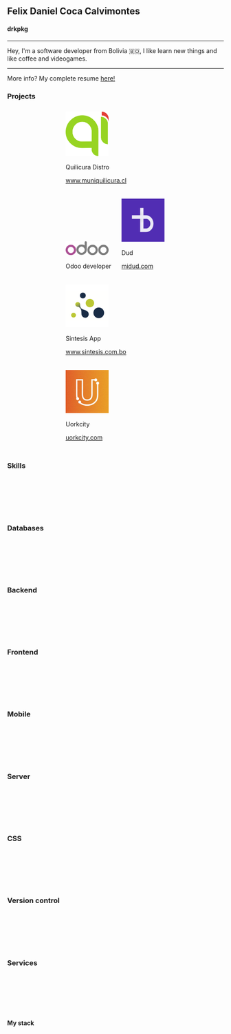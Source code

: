 <link rel="stylesheet" href="https://cdn.jsdelivr.net/gh/devicons/devicon@v2.12.0/devicon.min.css">

## Felix Daniel Coca Calvimontes
#### drkpkg

---

Hey, I'm a software developer from Bolivia 🇧🇴, I like learn new things and like coffee and videogames.

---

More info? My complete resume [here!](https://docs.google.com/document/d/165GVJKzdiyfHtffTyA29_LN2mrNM2pKTpYmqg_kvqW0/export?format=pdf)

### Projects

<div style="display: block;
  margin-left: auto;
  margin-right: auto;
  width:50%;">
  <div id="quilicura" style="display: inline-block; margin: 10px;">
    <img src="images/quilicura.png" alt="Quilicura" style="width:100px;"/>
    <p>Quilicura Distro</p>
    <p><a href="https://www.muniquilicura.cl" target="blank">www.muniquilicura.cl</a></p>
  </div>
  <div id="odoo" style="display: inline-block; margin: 10px;">
    <img src="images/odoo.png" alt="Quilicura" style="width:100px;"/>
    <p>Odoo developer</p>
  </div>
  <div id="dud" style="display: inline-block; margin: 10px;">
    <img src="images/dud.jpg" alt="Dud" style="width:100px;"/>
    <p>Dud</p>
    <p><a href="https://midud.com/" target="blank">midud.com</a></p>
  </div>
  <div id="sintesis" style="display: inline-block; margin: 10px;">
    <img src="images/sintesis.png" alt="Sintesis" style="width:100px;"/>
    <p>Sintesis App</p>
    <p><a href="https://www.sintesis.com.bo/" target="blank">www.sintesis.com.bo</a></p>
  </div>
  <div id="uorkcity" style="display: inline-block; margin: 10px;">
    <img src="images/uorkcity.jpg" alt="Uorkcity" style="width:100px;"/>
    <p>Uorkcity</p>
    <p><a href="https://uorkcity.com/" target="blank">uorkcity.com</a></p>
  </div>
</div>

### Skills
<div style="display: block;
  margin-left: auto;
  margin-right: auto;
  width:50%;">
<i class="devicon-java-plain-wordmark" style="font-size: 5.00em; margin: 3px;"></i>
<i class="devicon-ruby-plain-wordmark" style="font-size: 5.00em; margin: 3px"></i>
<i class="devicon-python-plain-wordmark" style="font-size: 5.00em; margin: 3px"></i>
<i class="devicon-javascript-plain" style="font-size: 5.00em; margin: 3px"></i>
<i class="devicon-dart-plain-wordmark" style="font-size: 5.00em; margin: 3px"></i>
<i class="devicon-csharp-plain-wordmark" style="font-size: 5.00em; margin: 3px"></i>
<i class="devicon-typescript-plain" style="font-size: 5.00em; margin: 3px"></i>
</div>

### Databases 

<div style="display: block;
  margin-left: auto;
  margin-right: auto;
  width: 50%;">
<i class="devicon-postgresql-plain-wordmark" style="font-size: 5.00em; margin: 3px;"></i>
<i class="devicon-mysql-plain-wordmark" style="font-size: 5.00em; margin: 3px;"></i>
<i class="devicon-mongodb-plain-wordmark" style="font-size: 5.00em; margin: 3px;"></i>
<i class="devicon-firebase-plain-wordmark" style="font-size: 5.00em; margin: 3px;"></i>
</div>

### Backend

<div style="display: block;
  margin-left: auto;
  margin-right: auto;
  width: 50%;">
<i class="devicon-rails-plain-wordmark" style="font-size: 5.00em; margin: 3px;"></i>
<i class="devicon-spring-plain-wordmark" style="font-size: 5.00em; margin: 3px;"></i>
<i class="devicon-django-plain-wordmark" style="font-size: 5.00em; margin: 3px;"></i>
<i class="devicon-flask-plain-wordmark" style="font-size: 5.00em; margin: 3px;"></i>
</div>

### Frontend

<div style="display: block;
  margin-left: auto;
  margin-right: auto;
  width: 50%;">
<i class="devicon-react-plain" style="font-size: 5.00em; margin: 3px;"></i>
<i class="devicon-jquery-plain" style="font-size: 5.00em; margin: 3px;"></i> 
<i class="devicon-html5-plain" style="font-size: 5.00em; margin: 3px;"></i> 
</div>

### Mobile
<div style="display: block;
  margin-left: auto;
  margin-right: auto;
  width:50%;">
<i class="devicon-flutter-plain" style="font-size: 5.00em; margin: 3px;"></i>
</div>

### Server

<div style="display: block;
  margin-left: auto;
  margin-right: auto;
  width:50%;">
<i class="devicon-nginx-plain" style="font-size: 5.00em; margin: 3px;"></i>
<i class="devicon-apache-plain" style="font-size: 5.00em; margin: 3px;"></i>
</div>

### CSS

<div style="display: block;
  margin-left: auto;
  margin-right: auto;
  width:50%;">
<i class="devicon-bootstrap-plain" style="font-size: 5.00em; margin: 3px;"></i>
<i class="devicon-foundation-plain" style="font-size: 5.00em; margin: 3px;"></i>
<i class="devicon-tailwindcss-original-wordmark" style="font-size: 5.00em; margin: 3px;"></i>
</div>

### Version control

<div style="display: block;
  margin-left: auto;
  margin-right: auto;
  width:50%;">
<i class="devicon-git-plain" style="font-size: 5.00em; margin: 3px;"></i>
<i class="devicon-bitbucket-original" style="font-size: 5.00em; margin: 3px;"></i>
<i class="devicon-github-original" style="font-size: 5.00em; margin: 3px;"></i>
<i class="devicon-gitlab-plain" style="font-size: 5.00em; margin: 3px;"></i>
</div>

### Services

<div style="display: block;
  margin-left: auto;
  margin-right: auto;
  width:50%;">
<i class="devicon-digitalocean-plain" style="font-size: 5.00em; margin: 3px;"></i>
<i class="devicon-linode-plain" style="font-size: 5.00em; margin: 3px;"></i>
<i class="devicon-heroku-plain" style="font-size: 5.00em; margin: 3px;"></i>
<i class="devicon-amazonwebservices-original" style="font-size: 5.00em; margin: 3px;"></i>
</div>

#### My stack

<div style="display: block;
  margin-left: auto;
  margin-right: auto;
  width:50%;">
<i class="devicon-ubuntu-plain" style="font-size: 5.00em; margin: 3px;"></i>
<i class="devicon-yarn-plain" style="font-size: 5.00em; margin: 3px;"></i>
<i class="devicon-npm-original-wordmark" style="font-size: 5.00em; margin: 3px;"></i>
<i class="devicon-docker-plain" style="font-size: 5.00em; margin: 3px;"></i>
<i class="devicon-jetbrains-plain" style="font-size: 5.00em; margin: 3px;"></i>
</div>
